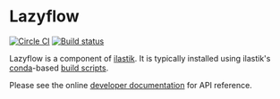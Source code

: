 Lazyflow
========

[![Circle CI](https://circleci.com/gh/ilastik/lazyflow.svg?style=svg)](https://circleci.com/gh/ilastik/lazyflow)
[![Build status](https://ci.appveyor.com/api/projects/status/qqu2j2gfgi5sn5gp/branch/master?svg=true)](https://ci.appveyor.com/project/k-dominik/lazyflow-iugq4/branch/master)

Lazyflow is a component of [ilastik](http://ilastik.org). It is typically installed using ilastik's [conda](http://conda.pydata.org/docs)-based [build scripts](http://github.com/ilastik/ilastik-build-conda).

Please see the online [developer documentation](http://ilastik.github.com/lazyflow) for API reference.
